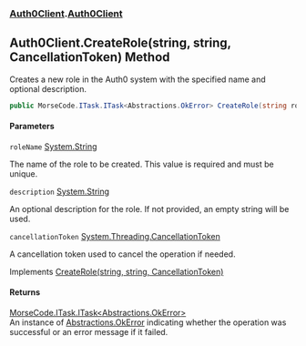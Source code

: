 ### [Auth0Client](../index.md 'Auth0Client').[Auth0Client](index.md 'Auth0Client\.Auth0Client')

## Auth0Client\.CreateRole\(string, string, CancellationToken\) Method

Creates a new role in the Auth0 system with the specified name and optional description\.

```csharp
public MorseCode.ITask.ITask<Abstractions.OkError> CreateRole(string roleName, string? description=null, System.Threading.CancellationToken cancellationToken=default(System.Threading.CancellationToken));
```
#### Parameters

<a name='global__Auth0Client.Auth0Client.CreateRole(string,string,System.Threading.CancellationToken).roleName'></a>

`roleName` [System\.String](https://learn.microsoft.com/en-us/dotnet/api/system.string 'System\.String')

The name of the role to be created\. This value is required and must be unique\.

<a name='global__Auth0Client.Auth0Client.CreateRole(string,string,System.Threading.CancellationToken).description'></a>

`description` [System\.String](https://learn.microsoft.com/en-us/dotnet/api/system.string 'System\.String')

An optional description for the role\. If not provided, an empty string will be used\.

<a name='global__Auth0Client.Auth0Client.CreateRole(string,string,System.Threading.CancellationToken).cancellationToken'></a>

`cancellationToken` [System\.Threading\.CancellationToken](https://learn.microsoft.com/en-us/dotnet/api/system.threading.cancellationtoken 'System\.Threading\.CancellationToken')

A cancellation token used to cancel the operation if needed\.

Implements [CreateRole\(string, string, CancellationToken\)](https://learn.microsoft.com/en-us/dotnet/api/abstractions.iroleservice.createrole#abstractions-iroleservice-createrole(system-string-system-string-system-threading-cancellationtoken) 'Abstractions\.IRoleService\.CreateRole\(System\.String,System\.String,System\.Threading\.CancellationToken\)')

#### Returns
[MorseCode\.ITask\.ITask&lt;](https://learn.microsoft.com/en-us/dotnet/api/morsecode.itask.itask-1 'MorseCode\.ITask\.ITask\`1')[Abstractions\.OkError](https://learn.microsoft.com/en-us/dotnet/api/abstractions.okerror 'Abstractions\.OkError')[&gt;](https://learn.microsoft.com/en-us/dotnet/api/morsecode.itask.itask-1 'MorseCode\.ITask\.ITask\`1')  
An instance of [Abstractions\.OkError](https://learn.microsoft.com/en-us/dotnet/api/abstractions.okerror 'Abstractions\.OkError') indicating whether the operation was successful or an error message if
it failed\.
